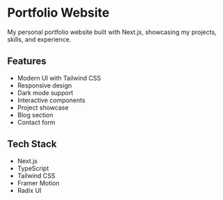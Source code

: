 # Portfolio Website

My personal portfolio website built with Next.js, showcasing my projects, skills, and experience.

## Features

- Modern UI with Tailwind CSS
- Responsive design
- Dark mode support
- Interactive components
- Project showcase
- Blog section
- Contact form

## Tech Stack

- Next.js
- TypeScript
- Tailwind CSS
- Framer Motion
- Radix UI 